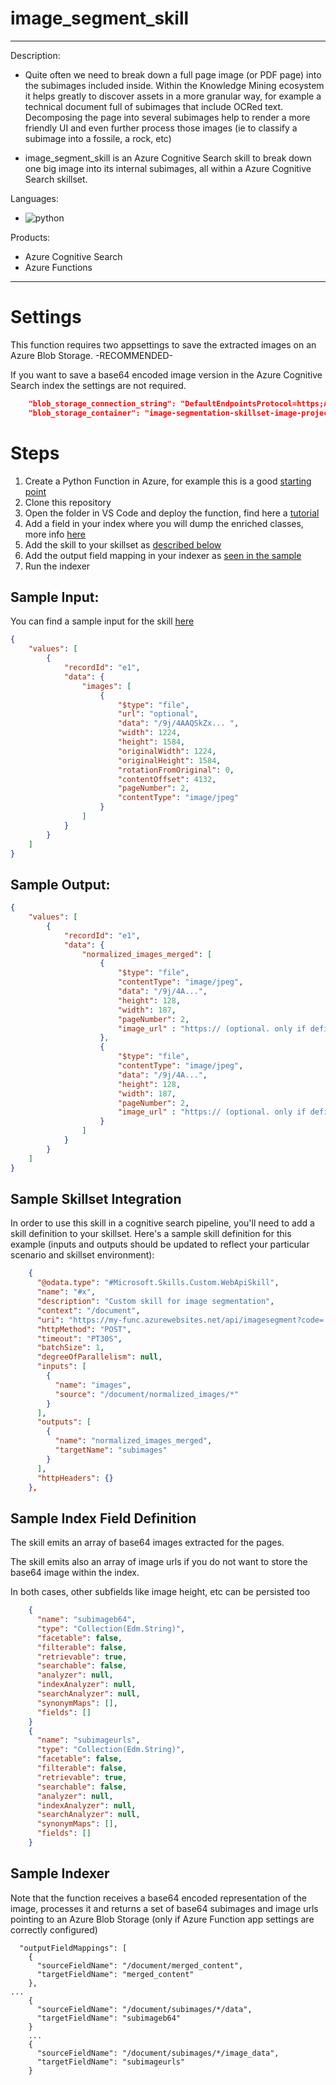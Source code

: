 # image_segment_skill
---
Description:
- Quite often we need to break down a full page image (or PDF page) into the subimages included inside. 
Within the Knowledge Mining ecosystem it helps greatly to discover assets in a more granular way, for example a technical document full of subimages that include OCRed text.
Decomposing the page into several subimages help to render a more friendly UI and even further process those images (ie to classify a subimage into a fossile, a rock, etc)
 
- image_segment_skill is an Azure Cognitive Search skill to break down one big image into its internal subimages, all within a Azure Cognitive Search skillset. 

Languages:
- ![python](https://img.shields.io/badge/language-python-orange)

Products:
- Azure Cognitive Search
- Azure Functions
---

# Settings
This function requires two appsettings to save the extracted images on an Azure Blob Storage. -RECOMMENDED-

If you want to save a base64 encoded image version in the Azure Cognitive Search index the settings are not required.

```json
    "blob_storage_connection_string": "DefaultEndpointsProtocol=https;AccountName=YOUR_BLOB_ACCOUNT_NAME;AccountKey=YOUR_BLOB_ACCOUNT_KEY;EndpointSuffix=core.windows.net",
    "blob_storage_container": "image-segmentation-skillset-image-projection" // OR ANY OTHER CONTAINER NAME
```
# Steps    

1. Create a Python Function in Azure, for example this is a good [starting point](https://docs.microsoft.com/azure/azure-functions/create-first-function-vs-code-python)
2. Clone this repository
3. Open the folder in VS Code and deploy the function, find here a [tutorial](https://docs.microsoft.com/azure/search/cognitive-search-custom-skill-python)
4. Add a field in your index where you will dump the enriched classes, more info [here](#sample-index-field-definition)
5. Add the skill to your skillset as [described below](#sample-skillset-integration)
6. Add the output field mapping in your indexer as [seen in the sample](#sample-indexer-output-field-mapping)
7. Run the indexer 

## Sample Input:

You can find a sample input for the skill [here](../main/custom_ner/sample.dat)

```json
{
    "values": [
        {
            "recordId": "e1",
            "data": {
                "images": [
                    {
                        "$type": "file",
                        "url": "optional",
                        "data": "/9j/4AAQSkZx... ",
                        "width": 1224,
                        "height": 1584,
                        "originalWidth": 1224,
                        "originalHeight": 1584,
                        "rotationFromOriginal": 0,
                        "contentOffset": 4132,
                        "pageNumber": 2,
                        "contentType": "image/jpeg"
                    }
                ]
            }
        }
    ]
}
```

## Sample Output:

```json
{
    "values": [
        {
            "recordId": "e1",
            "data": {
                "normalized_images_merged": [
                    {
                        "$type": "file",
                        "contentType": "image/jpeg",
                        "data": "/9j/4A...",
                        "height": 128,
                        "width": 187,
                        "pageNumber": 2,
                        "image_url" : "https:// (optional. only if defined app settings)"
                    },
                    {
                        "$type": "file",
                        "contentType": "image/jpeg",
                        "data": "/9j/4A...",
                        "height": 128,
                        "width": 187,
                        "pageNumber": 2,
                        "image_url" : "https:// (optional. only if defined app settings)"
                    }
                ]
            }
        }
    ]
}
```

## Sample Skillset Integration

In order to use this skill in a cognitive search pipeline, you'll need to add a skill definition to your skillset.
Here's a sample skill definition for this example (inputs and outputs should be updated to reflect your particular scenario and skillset environment):

```json
    {
      "@odata.type": "#Microsoft.Skills.Custom.WebApiSkill",
      "name": "#x",
      "description": "Custom skill for image segmentation",
      "context": "/document",
      "uri": "https://my-func.azurewebsites.net/api/imagesegment?code= ",
      "httpMethod": "POST",
      "timeout": "PT30S",
      "batchSize": 1,
      "degreeOfParallelism": null,
      "inputs": [
        {
          "name": "images",
          "source": "/document/normalized_images/*"
        }
      ],
      "outputs": [
        {
          "name": "normalized_images_merged",
          "targetName": "subimages"
        }
      ],
      "httpHeaders": {}
    },
```

## Sample Index Field Definition

The skill emits an array of base64 images extracted for the pages.

The skill emits also an array of image urls if you do not want to store the base64 image within the index.

In both cases, other subfields like image height, etc can be persisted too

```json
    {
      "name": "subimageb64",
      "type": "Collection(Edm.String)",
      "facetable": false,
      "filterable": false,
      "retrievable": true,
      "searchable": false,
      "analyzer": null,
      "indexAnalyzer": null,
      "searchAnalyzer": null,
      "synonymMaps": [],
      "fields": []
    }
    {
      "name": "subimageurls",
      "type": "Collection(Edm.String)",
      "facetable": false,
      "filterable": false,
      "retrievable": true,
      "searchable": false,
      "analyzer": null,
      "indexAnalyzer": null,
      "searchAnalyzer": null,
      "synonymMaps": [],
      "fields": []
    }
```
## Sample Indexer 

Note that the function receives a base64 encoded representation of the image, processes it and returns a set of base64 subimages and image urls pointing to an Azure Blob Storage (only if Azure Function app settings are correctly configured)

```
  "outputFieldMappings": [
    {
      "sourceFieldName": "/document/merged_content",
      "targetFieldName": "merged_content"
    },
...
    {
      "sourceFieldName": "/document/subimages/*/data",
      "targetFieldName": "subimageb64"
    }
    ...
    {
      "sourceFieldName": "/document/subimages/*/image_data",
      "targetFieldName": "subimageurls"
    }
```
    
